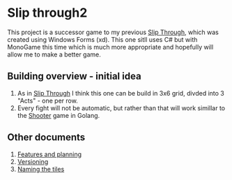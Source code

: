 # Slip through2

This project is a successor game to my previous [Slip Through](https://github.com/TytusKolpak/SlipThroughGame), which was created using Windows Forms (xd). This one sitll uses C# but with MonoGame this time which is much more appropriate and hopefully will allow me to make a better game.

## Building overview - initial idea

1. As in [Slip Through](https://github.com/TytusKolpak/SlipThroughGame) I think this one can be build in 3x6 grid, divded into 3 "Acts" - one per row.
2. Every fight will not be automatic, but rather than that will work simillar to the [Shooter](https://github.com/TytusKolpak/Shooter) game in Golang.

## Other documents

1. [Features and planning](Documentation/Features%20and%20Planning.md)
2. [Versioning](Documentation/Versioning.md)
3. [Naming the tiles](Documentation/TileNaming.md)

